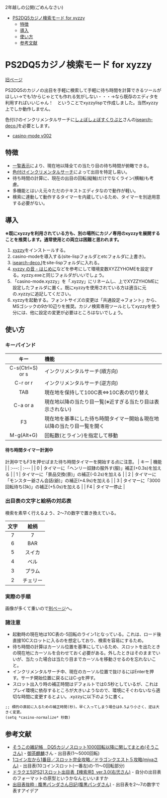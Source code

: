 2年越しの公開(ごめんなさい)

<!-- TOC depthFrom:1 depthTo:2 -->

- [PS2DQ5カジノ検索モード for xyzzy](#ps2dq5カジノ検索モード-for-xyzzy)
  - [特徴](#特徴)
  - [導入](#導入)
  - [使い方](#使い方)
  - [参考文献](#参考文献)

<!-- /TOC -->

# PS2DQ5カジノ検索モード for xyzzy

[旧ページ](http://pingval.g1.xrea.com/ps2dq5/casino-mode/)

PS2DQ5のカジノの出目を手軽に検索して手軽に待ち時間を計算できるツールがほしい→でも1からじゃとても作れる気がしない・・・→なら既存のエディタを利用すればいいじゃん！　ということでxyzzylispで作成しました。当然xyzzy上でしか動作しません。

色付けのインクリメンタルサーチに[しょぼしょぼすくりぷと](https://edutainment-fun.com/script/xyzzy/index.html)さんの[isearch-deco.l](https://edutainment-fun.com/script/xyzzy/mode/isearch.html)を必要とします。

- [casino-mode v002](./casino-mode002.zip)

## 特徴
- [一覧表示](./img/0-x1.png)により、現在地以降全ての当たり目の待ち時間が俯瞰できる。
- [色付けインクリメンタルサーチ](./img/0-x2.png)によって出目を特定し易い。
- 待ち時間の計算に、現在の出目の回転(縦軸)だけでなくライン(横軸)も考慮。
- 多機能とはいえ元々ただのテキストエディタなので動作が軽い。
- 検索に連動して動作するタイマーを内蔵しているため、タイマーを別途用意する必要がない。

## 導入

**※既にxyzzyを利用されている方も、別の場所にカジノ専用のxyzzyを展開することを推奨します。通常使用との両立は困難と思われます。**

1. [xyzzy](http://xyzzy-022.github.io/)をインストールする。
2. casino-modeを導入する(site-lispフォルダとetcフォルダに上書き)。
3. [isearch-deco.l](https://edutainment-fun.com/script/xyzzy/mode/isearch.html)をsite-lispフォルダに入れる。
4. [xyzzy の音 - はじめに](http://hie.s64.xrea.com/xyzzy/note/first_step.html)などを参考にして環境変数XYZZYHOMEを設定する。xyzzy.exeと同じフォルダがいいでしょう。
5. 「casino-mode.xyzzy」を「.xyzzy」にリネームし、上でXYZZYHOMEに設定したフォルダに置く。既にxyzzyを使用されている方は適当に元の.xyzzyに追記してください。
6. xyzzyを起動する。フォントサイズの変更は「共通設定→フォント」から、MSゴシックの9か10辺りを推奨。カジノ検索専用ツールとしてxyzzyを使う分には、他に設定の変更が必要はところはないでしょう。

## 使い方
### キーバインド
| キー | 機能 |
| :---: | :--- |
| C-s(Ctrl+S) or s | インクリメンタルサーチ(順方向) |
| C-r or r | インクリメンタルサーチ(逆方向) |
| TAB	| 現在地を保持して100C表⇔10C表の切り替え |
| C-a or a | 現在地以降の当たり目一覧(※近すぎる当たり目は表示されない) |
| F3 | 現在地を基準にした待ち時間タイマー開始＆現在地以降の当たり目一覧を開く |
| M-g(Alt+G) | 回転数(とライン)を指定して移動 |

#### 待ち時間タイマー計測中
計測中でもF3を押せばまた待ち時間タイマーを開始する点に注意。
| キー | 機能 |
| :---: | :--- |
| 0 | タイマーに「ヘンリー奴隷の服外す(服)」補正(+0.3s)を加える |
| 1 | タイマーに「景品交換(景)」の補正(-0.2s)を加える |
| 2 | タイマーに「モンスター爺さん会話(爺)」の補正(+4.9s)を加える |
| 3 | タイマーに「3000回転待ち(3k)」の補正(+5.0s)を加える |
| F4 | タイマー停止 |

### 出目表の文字と絵柄の対応表
検索を素早く行えるよう、2～7の数字で置き換えている。

| 文字 | 絵柄 |
| :---: | :---: |
| 7 | 7 |
| 6 | BAR |
| 5	| スイカ |
| 4	| ベル |
| 3	| プラム |
| 2 |	チェリー |

### 実際の手順

画像が多くて重いので[別ページ](./usage.md)へ。

### 諸注意
- 起動時の現在地は10C表の-5回転のライン1となっている。これは、ロード後直接10Cスロットに入るのを想定しており、検索を容易にするため。
- 待ち時間の計算はカーソル位置を基準にしているため、スロットを出たときの現在地にカーソルを合わせておく必要がある。外したときはそのままでいいが、当たった場合は当たり目までカーソルを移動させるのを忘れないこと。
- インクリメンタルサーチ中、現在のカーソル位置で抜けるにはEnterを押す。サーチ開始位置に戻るにはC-gを押す。
- スロット出入り時の補正時間はデフォルトでは0.5秒としているが、これはプレイ環境に依存するところが大きいようなので、環境にそぐわないなら適切な時間に変更するとよい。.xyzzyに以下のように書く。
```
;; 標的の直前に入るための補正時間(秒)。早く入ってしまう場合は0.5より小さく、逆は大きく変更。
(setq *casino-normalize* 秒数)
```

## 参考文献
- [そうこの雑記帳　DQ5カジノスロット1000回転以降に関してまとめ(そうこさん)](http://souko2525.blog39.fc2.com/blog-entry-29.html)・[御茶麒麟](https://twitter.com/GiraffeTea)さん - 出目表(1～5000回転)
- [1コイン左から1番目／スロット完全攻略／ドラゴンクエスト５攻略(miyaさん)](http://miya.s16.xrea.com/dq/5/slot1-1.html) - 出目表(10コインスロット(一番左)の-11～0回転部分)
- [ドラクエ5[PS2]スロット出目表【検索用】ver.3.0(右弐さん)](http://uniright2.fc2web.com/archives.html) - 自分の出目表のフォーマットの原型というかなんといいますか
- [出目表抜粋 : 腹黒パンダさん日記(腹黒パンダさん)](https://harapan.exblog.jp/16828130/) - 出目表を2～7の数字で表すアイデア
